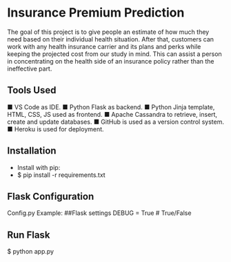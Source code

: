 # Insurance Premium Prediction
The goal of this project is to give people an estimate of how much they need based on their individual health situation. After that, customers can work with any health insurance carrier and its plans and perks while keeping the projected cost from our study in mind. This can assist a person in concentrating on the health side of an insurance policy rather than the ineffective part.

## Tools Used
 ■ VS Code as IDE.
 ■ Python Flask as backend.
 ■ Python Jinja template, HTML, CSS, JS used as frontend.
 ■ Apache Cassandra to retrieve, insert, create and update databases.
 ■ GitHub is used as a version control system.
 ■ Heroku is used for deployment.

## Installation
 - Install with pip:
 - $ pip install -r requirements.txt

## Flask Configuration
 Config.py
  Example:
   ##Flask settings
   DEBUG = True  # True/False

## Run Flask
 $ python app.py
